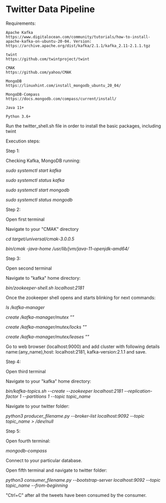# Twitter Data Pipeline

Requirements:

    Apache Kafka 
    https://www.digitalocean.com/community/tutorials/how-to-install-apache-kafka-on-ubuntu-20-04. Version: https://archive.apache.org/dist/kafka/2.1.1/kafka_2.11-2.1.1.tgz

    twint
    https://github.com/twintproject/twint

    CMAK 
    https://github.com/yahoo/CMAK

    MongoDB 
    https://linuxhint.com/install_mongodb_ubuntu_20_04/
    
    MongoDB-Compass 
    https://docs.mongodb.com/compass/current/install/

    Java 11+

    Python 3.6+

Run the twitter_shell.sh file in order to install the basic packages, including twint

Execution steps:

Step 1:

Checking Kafka, MongoDB running:

*sudo systemctl start kafka*

*sudo systemctl status kafka*

*sudo systemctl start mongodb*

*sudo systemctl status mongodb*

Step 2:

Open first terminal

Navigate to your "CMAK" directory

*cd target/universal/cmak-3.0.0.5*

*bin/cmak -java-home /usr/lib/jvm/java-11-openjdk-amd64/*

Step 3:

Open second terminal

Navigate to "kafka" home directory:

*bin/zookeeper-shell.sh localhost:2181*

Once the zookeeper shell opens and starts blinking for next commands:

*ls /kafka-manager*

*create /kafka-manager/mutex ""*

*create /kafka-manager/mutex/locks ""*

*create /kafka-manager/mutex/leases ""*

Go to web browser (localhost:9000) and add cluster with following details name:(any_name),host: localhost:2181, kafka-version:2.1.1 and save.

Step 4:

Open third terminal

Navigate to your "kafka" home directory:

*bin/kafka-topics.sh --create --zookeeper localhost:2181 --replication-factor 1 --partitions 1 --topic topic_name*

Navigate to your twitter folder:

*python3 producer_filename.py --broker-list localhost:9092 --topic topic_name > /dev/null*

Step 5:

Open fourth terminal: 

*mongodb-compass*

Connect to your particular database.

Open fifth terminal and navigate to twitter folder:

*python3 consumer_filename.py --bootstrap-server localhost:9092 --topic topic_name --from-beginning*

"Ctrl+C" after all the tweets have been consumed by the consumer. 
